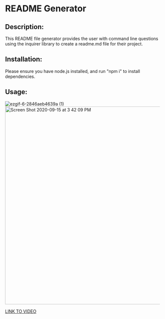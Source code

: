 # README Generator

## Description:
This README file generator provides the user with command line questions using the inquirer library to create a readme.md file for their project.

## Installation:
Please ensure you have node.js installed, and run "npm i" to install dependencies.

## Usage:
![ezgif-6-2846aeb4639a (1)](https://user-images.githubusercontent.com/66179815/93272159-be9fec80-f769-11ea-8548-31a1f1e0913f.gif)
<img width="642" alt="Screen Shot 2020-09-15 at 3 42 09 PM" src="https://user-images.githubusercontent.com/66179815/93272326-14749480-f76a-11ea-8546-3ba6e35c9038.png">

[LINK TO VIDEO](https://drive.google.com/file/d/16P8Q_dUmZPQQnuUmq7jAc0oAdWdxtXnA/view?usp=sharing)
    
